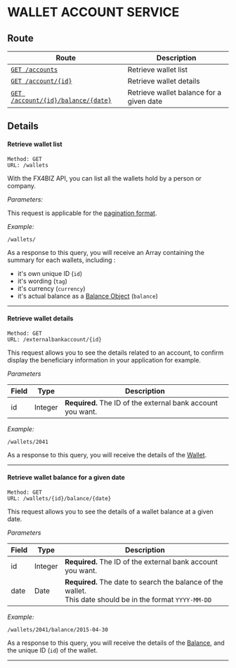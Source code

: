 # WALLET ACCOUNT SERVICE #

## Route ##

| Route | Description |
|-------|-------------|
| [`GET /accounts`](#get-wallet-list) | Retrieve wallet list |
| [`GET /account/{id}`](#get-wallet-details) | Retrieve wallet details |
| [`GET /account/{id}/balance/{date}`](#get-wallet-balance-from-date) | Retrieve wallet balance for a given date |

## Details ##

#### <a id="get-wallet-list"></a> Retrieve wallet list ####

```
Method: GET 
URL: /wallets
```
With the FX4BIZ API, you can list all the wallets hold by a person or company.  

*Parameters:*

This request is applicable for the [pagination format](../conventions/formatingConventions.md#pagination).

*Example:*
```
/wallets/
```

As a response to this query, you will receive an Array containing the summary for each wallets, including :
* it's own unique ID (`id`) 
* it's wording (`tag`)
* it's currency (`currency`)
* it's actual balance as a [Balance Object](../objects/objects.md#balance_object) (`balance`)

<hr />

#### <a id="get-wallet-details"></a> Retrieve wallet details ####

```
Method: GET 
URL: /externalbankaccount/{id}
```
This request allows you to see the details related to an account, to confirm display the beneficiary information in your application for example.  

*Parameters*  

| Field | Type | Description |
|-------|------|-------------|
| id | Integer | **Required.** The ID of the external bank account you want. |

*Example:*
```
/wallets/2041
```
As a response to this query, you will receive the details of the [Wallet](../objects/objects.md#wallet_object).

<hr />

#### <a id="get-wallet-balance-from-date"></a> Retrieve wallet balance for a given date ####

```
Method: GET 
URL: /wallets/{id}/balance/{date}
```
This request allows you to see the details of a wallet balance at a given date. 

*Parameters*  

| Field | Type | Description |
|-------|------|-------------|
| id | Integer | **Required.** The ID of the external bank account you want. |
| date | Date | **Required.** The date to search the balance of the wallet. <br />This date should be in the format `YYYY-MM-DD` |

*Example:*
```
/wallets/2041/balance/2015-04-30
```
As a response to this query, you will receive the details of the [Balance](../objects/objects.md#balance_object), and the unique ID (`id`) of the wallet.

<hr />
